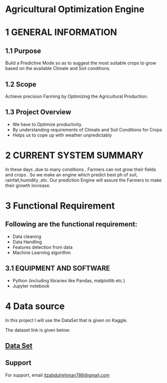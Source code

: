 #  Agricultural Optimization Engine

# 1 GENERAL INFORMATION

## 1.1 Purpose
Build a Predictive Mode so as to suggest the most suitable crops to grow based on 
the available Climate and Soil conditions.

## 1.2 Scope
Achieve precision Farming by Optimizing the Agricultural Production.

## 1.3 Project Overview
- We have to Optimize productivity.
- By understanding requirements of Climate and Soil Conditions for Crops
- Helps us to cope up with weather unpredictably 

# 2 CURRENT SYSTEM SUMMARY
In these days ,due to many conditions , Farmers can not grow their fields and 
crops . So we make an engine which predict best ph of soil, rainfall,humidity ,etc. Our prediction Engine will assure the Farmers to make their growth increase.

# 3 Functional Requirement
## Following are the functional requirement:
- Data cleaning
- Data Handling
- Features detection from data
- Machine Learning algorithm

## 3.1 EQUIPMENT AND SOFTWARE
- Python (including libraries like Pandas, matplotlib etc.)
- Jupyter notebook

# 4 Data source
In this project I will use the DataSet that is given on Kaggle.

The dataset link is given below:
## [Data Set](https://drive.google.com/file/d/1bwv36vs6WKgrJeelGPXhNwI_z120-tOi/view)


## Support

For support, email itzabdulrehman786@gmail.com


